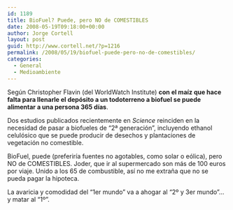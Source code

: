```yaml
---
id: 1189
title: BioFuel? Puede, pero NO de COMESTIBLES
date: 2008-05-19T09:18:00+00:00
author: Jorge Cortell
layout: post
guid: http://www.cortell.net/?p=1216
permalink: /2008/05/19/biofuel-puede-pero-no-de-comestibles/
categories:
  - General
  - Medioambiente
---
```

Según Christopher Flavin (del WorldWatch Institute) **con el maíz que hace falta para llenarle el depósito a un todoterreno a biofuel se puede alimentar a una persona 365 días**.

Dos estudios publicados recientemente en _Science_ reinciden en la necesidad de pasar a biofueles de &#8220;2ª generación&#8221;, incluyendo ethanol celulósico que se puede producir de desechos y plantaciones de vegetación no comestible.

BioFuel, puede (preferiría fuentes no agotables, como solar o eólica), pero NO de COMESTIBLES. Joder, que ir al supermercado son más de 100 euros por viaje. Unido a los 65 de combustible, así no me extraña que no se pueda pagar la hipoteca.

La avaricia y comodidad del &#8220;1er mundo&#8221; va a ahogar al &#8220;2º y 3er mundo&#8221;&#8230; y matar al &#8220;1º&#8221;.